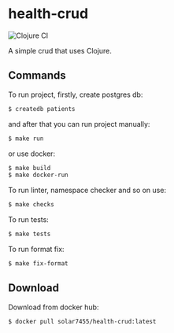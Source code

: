 # health-crud
![Clojure CI](https://github.com/solar05/health-crud/workflows/Clojure%20CI/badge.svg)

A simple crud that uses Clojure.

## Commands
To run project, firstly, create postgres db:
```bash
$ createdb patients
```
and after that you can run project manually:
```bash
$ make run
```
or use docker:
```bash
$ make build
$ make docker-run
```

To run linter, namespace checker and so on use:
```bash
$ make checks
```

To run tests:
```bash
$ make tests
```

To run format fix:
```bash
$ make fix-format
```

## Download
Download from docker hub:
```bash
$ docker pull solar7455/health-crud:latest
```
